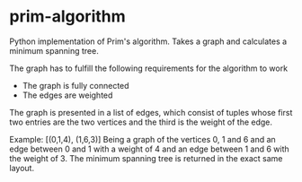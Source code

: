 # prim-algorithm
Python implementation of Prim's algorithm. Takes a graph and calculates a minimum spanning tree.

The graph has to fulfill the following requirements for the algorithm to work
- The graph is fully connected
- The edges are weighted

The graph is presented in a list of edges, which consist of tuples whose first two entries are the two vertices and the third is the weight of the edge.

Example:
[(0,1,4), (1,6,3)]
Being a graph of the vertices 0, 1 and 6 and an edge between 0 and 1 with a weight of 4 and an edge between 1 and 6 with the weight of 3.
The minimum spanning tree is returned in the exact same layout.
